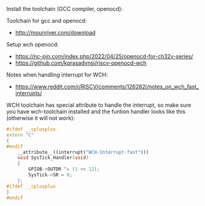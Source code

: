 Install the toolchain (GCC compiler, openocd):

Toolchain for gcc and openocd:
+ http://mounriver.com/download

Setup wch openocd:
+ https://nc-pin.com/index.php/2022/04/25/openocd-for-ch32v-series/
+ https://github.com/kprasadvnsi/riscv-openocd-wch

Notes when handling interrupt for WCH:
+ https://www.reddit.com/r/RISCV/comments/126262j/notes_on_wch_fast_interrupts/

WCH toolchain has special attribute to handle the interrupt, so make sure you have wch-toolchain installed and the funtion handler looks like this (otherwise it will not work):

```cpp
#ifdef __cplusplus
extern "C"
{
#endif	
    __attribute__((interrupt("WCH-Interrupt-fast")))
    void SysTick_Handler(void)
	{
        GPIOB->OUTDR ^= (1 << 12);
        SysTick->SR = 0;
	};
#ifdef __cplusplus
}
#endif
```